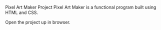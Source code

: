 Pixel Art Maker Project
Pixel Art Maker is a functional program built using HTML and CSS.

Open the project up in browser.
